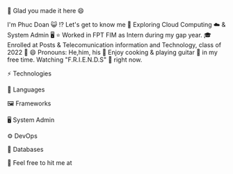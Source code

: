 🎉 Glad you made it here 😄

I'm Phuc Doan 😺
⁉️ Let's get to know me
🔭 Exploring Cloud Computing ☁️ & System Admin 🖥️
⭐ Worked in FPT FIM as Intern during my gap year.
🎓 Enrolled at Posts & Telecomunication information and Technology, class of 2022 🐪
😄 Pronouns: He,him, his
🧐 Enjoy cooking & playing guitar 🎸 in my free time. Watching "F.R.I.E.N.D.S" 🌟 right now.

⚡ Technologies

📃 Languages

    
🖼️ Frameworks


🖥️ System Admin 

  
⚙️ DevOps

  
📖 Databases

  
🚀 Feel free to hit me at
<!---
phuc-doan/phuc-doan is a ✨ special ✨ repository because its `README.md` (this file) appears on your GitHub profile.
You can click the Preview link to take a look at your changes.
--->
